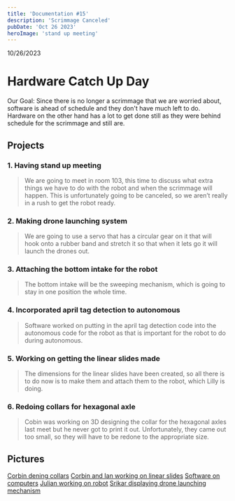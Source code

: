 ```yaml
---
title: 'Documentation #15'
description: 'Scrimmage Canceled'
pubDate: 'Oct 26 2023'
heroImage: 'stand up meeting'
---
```

10/26/2023
# Hardware Catch Up Day

Our Goal: Since there is no longer a scrimmage that we are worried about, software is ahead of schedule and they don't have much left to do. Hardware on the other hand has a lot to get done still as they were behind schedule for the scrimmage and still are.

## Projects

### 1. Having stand up meeting

>We are going to meet in room 103, this time to discuss what extra things we have to do with the robot and when the scrimmage will happen. This is unfortunately going to be canceled, so we aren’t really in a rush to get the robot ready. 

### 2. Making drone launching system

>We are going to use a servo that has a circular gear on it that will hook onto a rubber band and stretch it so that when it lets go it will launch the drones out.

### 3. Attaching the bottom intake for the robot

>The bottom intake will be the sweeping mechanism, which is going to stay in one position the whole time.

### 4. Incorporated april tag detection to autonomous

>Software worked on putting in the april tag detection code into the autonomous code for the robot as that is important for the robot to do during autonomous.

### 5.  Working on getting the linear slides made

>The dimensions for the linear slides have been created, so all there is to do now is to make them and attach them to the robot, which Lilly is doing.

### 6. Redoing collars for hexagonal axle

>Cobin was working on 3D designing the collar for the hexagonal axles last meet but he never got to print it out. Unfortunately, they came out too small, so they will have to be redone to the appropriate size.


## Pictures
[Corbin dening collars]()
[Corbin and Ian working on linear slides]()
[Software on computers]()
[Julian working on robot]()
[Srikar displaying drone launching mechanism]()